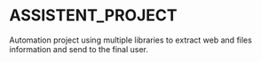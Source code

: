 # ASSISTENT_PROJECT
Automation project using multiple libraries to extract web and files information and send to the final user.
